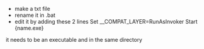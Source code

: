 - make a txt file
- rename it in .bat
- edit it by adding these 2 lines
Set __COMPAT_LAYER=RunAsInvoker
Start {name.exe}

it needs to be an executable 
and in the same directory
